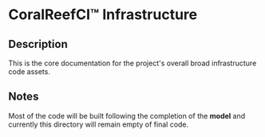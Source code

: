 # CoralReefCI&trade; Infrastructure

## Description

This is the core documentation for the project's overall broad infrastructure
code assets.

## Notes

Most of the code will be built following the completion of the **model**
and currently this directory will remain empty of final code.
